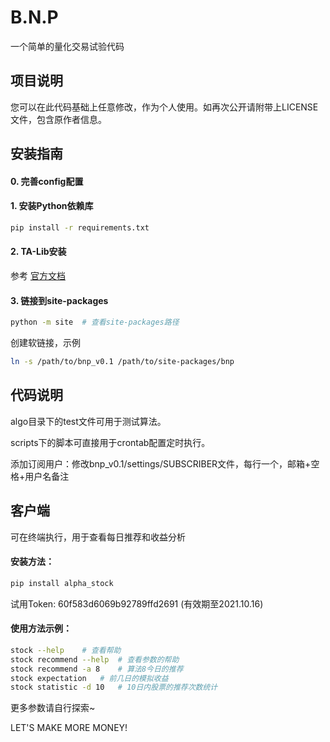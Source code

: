 # B.N.P
一个简单的量化交易试验代码


## 项目说明
您可以在此代码基础上任意修改，作为个人使用。如再次公开请附带上LICENSE文件，包含原作者信息。


## 安装指南
#### 0. 完善config配置

#### 1. 安装Python依赖库
```bash
pip install -r requirements.txt
```

#### 2. TA-Lib安装
参考 [官方文档](https://mrjbq7.github.io/ta-lib/install.html)

#### 3. 链接到site-packages
```bash
python -m site  # 查看site-packages路径
```

创建软链接，示例
```bash
ln -s /path/to/bnp_v0.1 /path/to/site-packages/bnp
```


## 代码说明
algo目录下的test文件可用于测试算法。

scripts下的脚本可直接用于crontab配置定时执行。

添加订阅用户：修改bnp_v0.1/settings/SUBSCRIBER文件，每行一个，邮箱+空格+用户名备注


## 客户端
可在终端执行，用于查看每日推荐和收益分析

#### 安装方法：
```bash
pip install alpha_stock
```
试用Token: 60f583d6069b92789ffd2691  (有效期至2021.10.16)

#### 使用方法示例：
```bash
stock --help    # 查看帮助
stock recommend --help  # 查看参数的帮助
stock recommend -a 8    # 算法8今日的推荐
stock expectation   # 前几日的模拟收益
stock statistic -d 10   # 10日内股票的推荐次数统计
```
更多参数请自行探索~


LET'S MAKE MORE MONEY!
